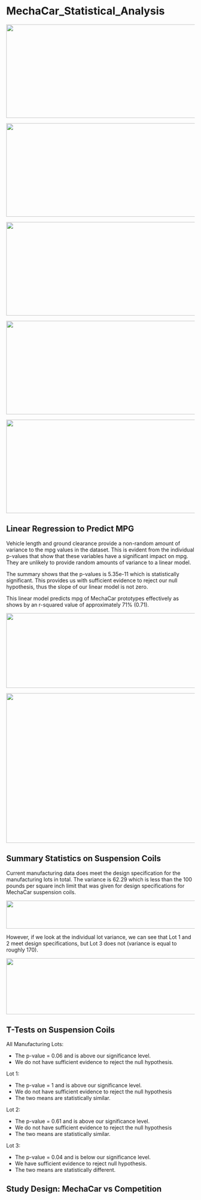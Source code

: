 # MechaCar_Statistical_Analysis


<p align="center">
   <img src="https://user-images.githubusercontent.com/91852495/161401756-7b8f160b-da31-40d5-8632-3928f50084ae.png" width="520" height="250">
</p>
<p align="center">
   <img src="https://user-images.githubusercontent.com/91852495/161401793-bccd99c1-29fc-4d7a-95cb-60646c8a5e9d.png" width="520" height="250">
</p>
<p align="center">
   <img src="https://user-images.githubusercontent.com/91852495/161401794-eaa91886-2e04-40d4-adf3-1097f2c52601.png" width="520" height="250">
</p>
<p align="center">
   <img src="https://user-images.githubusercontent.com/91852495/161401797-55a6c863-5bc5-4c1d-869a-d9ff1b8387b5.png" width="520" height="250">
</p>
<p align="center">
   <img src="https://user-images.githubusercontent.com/91852495/161401799-a9d0a09d-aab4-49c5-a5b8-13e86997c358.png" width="520" height="250">
</p>






## Linear Regression to Predict MPG

Vehicle length and ground clearance provide a non-random amount of variance to the mpg values in the dataset. This is evident from the individual p-values that show that these variables have a significant impact on mpg. They are unlikely to provide random amounts of variance to a linear model.

The summary shows that the p-values is 5.35e-11 which is statistically significant. This provides us with sufficient evidence to reject our null hypothesis, thus the slope of our linear model is not zero. 

This linear model predicts mpg of MechaCar prototypes effectively as shows by an r-squared value of approximately 71% (0.71).

<p align="left">
   <img src="https://user-images.githubusercontent.com/91852495/161401756-7b8f160b-da31-40d5-8632-3928f50084ae.png" width="520" height="200">
</p>

<p align="left">
   <img src="https://user-images.githubusercontent.com/91852495/161401758-9e91701b-1301-4259-9411-4176cfb2fecb.png" width="520" height="400">
</p>

## Summary Statistics on Suspension Coils

Current manufacturing data does meet the design specification for the manufacturing lots in total. The variance is 62.29 which is less than the 100 pounds per square inch limit that was given for design specifications for MechaCar suspension coils.

<p align="left">
   <img src="https://user-images.githubusercontent.com/91852495/161401799-a9d0a09d-aab4-49c5-a5b8-13e86997c358.png" width="520" height="75">
</p>

However, if we look at the individual lot variance, we can see that Lot 1 and 2 meet design specifications, but Lot 3 does not (variance is equal to roughly 170).

<p align="left">
   <img src="https://user-images.githubusercontent.com/91852495/161401793-bccd99c1-29fc-4d7a-95cb-60646c8a5e9d.png" width="520" height="150">
   
## T-Tests on Suspension Coils

All Manufacturing Lots: 
- The p-value = 0.06 and is above our significance level.
- We do not have sufficient evidence to reject the null hypothesis. 

Lot 1:
- The p-value = 1 and is above our significance level.
- We do not have sufficient evidence to reject the null hypothesis
- The two means are statistically similar.

Lot 2:
- The p-value = 0.61 and is above our significance level.
- We do not have sufficient evidence to reject the null hypothesis
- The two means are statistically similar.

Lot 3:
- The p-value = 0.04 and is below our significance level.
- We have sufficient evidence to reject null hypothesis.
- The two means are statistically different.

## Study Design: MechaCar vs Competition

